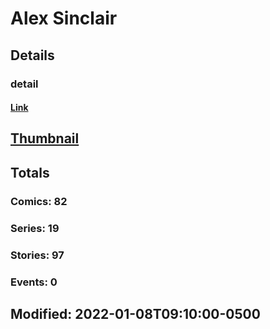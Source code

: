 # Alex  Sinclair 
## Details
### detail
#### [Link](http://marvel.com/comics/creators/14265/alex_sinclair?utm_campaign=apiRef&utm_source=225578a89fc76f3d20fbffda5d17a88d)
## [Thumbnail](http://i.annihil.us/u/prod/marvel/i/mg/b/40/image_not_available.jpg)
## Totals
### Comics: 82
### Series: 19
### Stories: 97
### Events: 0
## Modified: 2022-01-08T09:10:00-0500